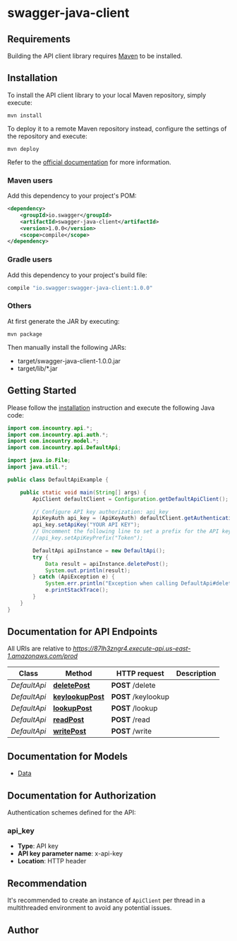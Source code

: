 # swagger-java-client

## Requirements

Building the API client library requires [Maven](https://maven.apache.org/) to be installed.

## Installation

To install the API client library to your local Maven repository, simply execute:

```shell
mvn install
```

To deploy it to a remote Maven repository instead, configure the settings of the repository and execute:

```shell
mvn deploy
```

Refer to the [official documentation](https://maven.apache.org/plugins/maven-deploy-plugin/usage.html) for more information.

### Maven users

Add this dependency to your project's POM:

```xml
<dependency>
    <groupId>io.swagger</groupId>
    <artifactId>swagger-java-client</artifactId>
    <version>1.0.0</version>
    <scope>compile</scope>
</dependency>
```

### Gradle users

Add this dependency to your project's build file:

```groovy
compile "io.swagger:swagger-java-client:1.0.0"
```

### Others

At first generate the JAR by executing:

    mvn package

Then manually install the following JARs:

* target/swagger-java-client-1.0.0.jar
* target/lib/*.jar

## Getting Started

Please follow the [installation](#installation) instruction and execute the following Java code:

```java
import com.incountry.api.*;
import com.incountry.api.auth.*;
import com.incountry.model.*;
import com.incountry.api.DefaultApi;

import java.io.File;
import java.util.*;

public class DefaultApiExample {

    public static void main(String[] args) {
        ApiClient defaultClient = Configuration.getDefaultApiClient();

        // Configure API key authorization: api_key
        ApiKeyAuth api_key = (ApiKeyAuth) defaultClient.getAuthentication("api_key");
        api_key.setApiKey("YOUR API KEY");
        // Uncomment the following line to set a prefix for the API key, e.g. "Token" (defaults to null)
        //api_key.setApiKeyPrefix("Token");

        DefaultApi apiInstance = new DefaultApi();
        try {
            Data result = apiInstance.deletePost();
            System.out.println(result);
        } catch (ApiException e) {
            System.err.println("Exception when calling DefaultApi#deletePost");
            e.printStackTrace();
        }
    }
}
```

## Documentation for API Endpoints

All URIs are relative to *https://87lh3zngr4.execute-api.us-east-1.amazonaws.com/prod*

Class | Method | HTTP request | Description
------------ | ------------- | ------------- | -------------
*DefaultApi* | [**deletePost**](docs/DefaultApi.md#deletePost) | **POST** /delete | 
*DefaultApi* | [**keylookupPost**](docs/DefaultApi.md#keylookupPost) | **POST** /keylookup | 
*DefaultApi* | [**lookupPost**](docs/DefaultApi.md#lookupPost) | **POST** /lookup | 
*DefaultApi* | [**readPost**](docs/DefaultApi.md#readPost) | **POST** /read | 
*DefaultApi* | [**writePost**](docs/DefaultApi.md#writePost) | **POST** /write | 

## Documentation for Models

 - [Data](docs/Data.md)

## Documentation for Authorization

Authentication schemes defined for the API:
### api_key

- **Type**: API key
- **API key parameter name**: x-api-key
- **Location**: HTTP header


## Recommendation

It's recommended to create an instance of `ApiClient` per thread in a multithreaded environment to avoid any potential issues.

## Author


